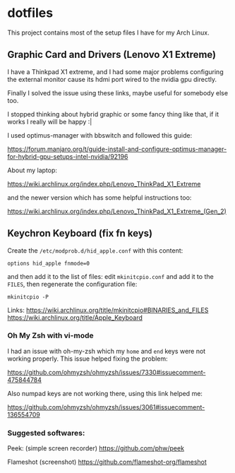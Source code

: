# dotfiles

This project contains most of the setup files I have for my Arch Linux.

## Graphic Card and Drivers (Lenovo X1 Extreme)

I have a Thinkpad X1 extreme, and I had some major problems configuring the external monitor cause its hdmi port wired to the nvidia gpu directly.

Finally I solved the issue using these links, maybe useful for somebody else too.

I stopped thinking about hybrid graphic or some fancy thing like that, if it works I really will be happy :|

I used optimus-manager with bbswitch and followed this guide:

https://forum.manjaro.org/t/guide-install-and-configure-optimus-manager-for-hybrid-gpu-setups-intel-nvidia/92196

About my laptop:

https://wiki.archlinux.org/index.php/Lenovo_ThinkPad_X1_Extreme

and the newer version which has some helpful instructions too:

https://wiki.archlinux.org/index.php/Lenovo_ThinkPad_X1_Extreme_(Gen_2)

## Keychron Keyboard (fix fn keys)

Create the `/etc/modprob.d/hid_apple.conf` with this content:
```
options hid_apple fnmode=0
```
and then add it to the list of files:
edit `mkinitcpio.conf` and add it to the `FILES`, then regenerate the configuration file:
```
mkinitcpio -P
```
Links:
https://wiki.archlinux.org/title/mkinitcpio#BINARIES_and_FILES
https://wiki.archlinux.org/title/Apple_Keyboard

### Oh My Zsh with vi-mode

I had an issue with oh-my-zsh which my `home` and `end` keys were not working properly. This issue helped fixing the problem:

https://github.com/ohmyzsh/ohmyzsh/issues/7330#issuecomment-475844784

Also numpad keys are not working there, using this link helped me:

https://github.com/ohmyzsh/ohmyzsh/issues/3061#issuecomment-136554709

### Suggested softwares:

Peek: (simple screen recorder)
https://github.com/phw/peek

Flameshot (screenshot)
https://github.com/flameshot-org/flameshot
